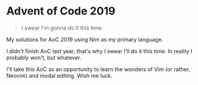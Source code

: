 # Advent of Code 2019

> I swear I'm gonna do it this time.

My solutions for AoC 2019 using Nim as my primary language.

I didn't finish AoC last year, that's why I swear I'll do it this time.
In reality I probably won't, but whatever.

I'll take this AoC as an opportunity to learn the wonders of Vim (or rather,
Neovim) and modal editing. Wish me luck.

